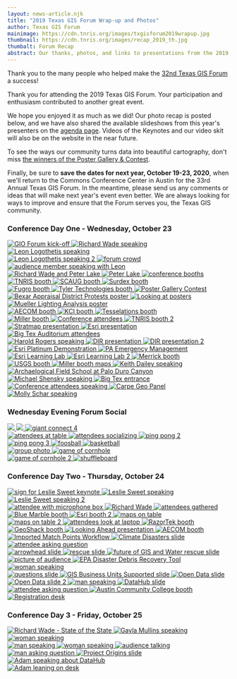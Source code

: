 ```yaml
---
layout: news-article.njk
title: "2019 Texas GIS Forum Wrap-up and Photos"
author: Texas GIS Forum
mainimage: https://cdn.tnris.org/images/txgisforum2019wrapup.jpg
thumbnail: https://cdn.tnris.org/images/recap_2019_th.jpg
thumbalt: Forum Recap
abstract: Our thanks, photos, and links to presentations from the 2019 Texas GIS Forum
---
```


<p class="lead">Thank you to the many people who helped make the <a href="/texas-gis-forum/2019">32nd Texas GIS Forum</a> a success!</p>

Thank you for attending the 2019 Texas GIS Forum. Your participation and enthusiasm contributed to another great event.

We hope you enjoyed it as much as we did! Our photo recap is posted below, and we have also shared the available slideshows from this year's presenters on the [agenda page](/texas-gis-forum/2019/agenda). Videos of the Keynotes and our video skit will also be on the website in the near future.

To see the ways our community turns data into beautiful cartography, don't miss [the winners of the Poster Gallery & Contest](/news/2019-11-03/poster-gallery-winners-2019-texas-gis-forum).

Finally, be sure to **save the dates for next year, October 19-23, 2020**, when we'll return to the Commons Conference Center in Austin for the 33rd Annual Texas GIS Forum. In the meantime, please send us any comments or ideas that will make next year's event even better. We are always looking for ways to improve and ensure that the Forum serves you, the Texas GIS community.

### Conference Day One - Wednesday, October 23

<div class="row">
     <a href="https://cdn.tnris.org/images/003_2019_forum.jpg" data-toggle="lightbox" data-gallery="example-gallery" class="col-sm-4" data-title="Conference Day 1 - Wednesday, October 23" data-footer="Deputy Executive Administrator of TNRIS and GIO Richard Wade kicks off the Conference">
        <img class="card card-body img-fluid" src="https://cdn.tnris.org/images/003_2019_forum.jpg" alt="GIO Forum kick-off">
    </a>
    <a href="https://cdn.tnris.org/images/004_2019_forum.jpg" data-toggle="lightbox" data-gallery="example-gallery" class="col-sm-4" data-title="Conference Day 1 - Wednesday, October 23" data-footer="Deputy Executive Administrator of TNRIS and GIO Richard Wade kicks off the Conference">
        <img class="card card-body img-fluid" src="https://cdn.tnris.org/images/004_2019_forum.jpg" alt="Richard Wade speaking" >
    </a>
    <a href="https://cdn.tnris.org/images/005_2019_forum.jpg" data-toggle="lightbox" data-gallery="example-gallery" class="col-sm-4" data-title="Conference Day 1 - Wednesday, October 23" data-footer="Keynote Speaker - Leon Logothetis, Host of 'The Kindness Diaries'">
        <img class="card card-body img-fluid" src="https://cdn.tnris.org/images/005_2019_forum.jpg" alt="Leon Logothetis speaking">
    </a>
</div>
<div class="row">
    <a href="https://cdn.tnris.org/images/006_2019_forum.jpg" data-toggle="lightbox" data-gallery="example-gallery" class="col-sm-4" data-title="Conference Day 1 - Wednesday, October 23" data-footer="Keynote Speaker - Leon Logothetis, Host of 'The Kindness Diaries'">
        <img class="card card-body img-fluid" src="https://cdn.tnris.org/images/006_2019_forum.jpg" alt="Leon Logothetis speaking 2">
    </a>
    <a href="https://cdn.tnris.org/images/007_2019_forum.jpg" data-toggle="lightbox" data-gallery="example-gallery" class="col-sm-4" data-title="Conference Day 1 - Wednesday, October 23" data-footer="The crowd stands after Leon Logothetis asks if their lives have ever been changed by another person">
            <img class="card card-body img-fluid" src="https://cdn.tnris.org/images/007_2019_forum.jpg" alt="forum crowd">
    </a>
    <a href="https://cdn.tnris.org/images/008_2019_forum.jpg" data-toggle="lightbox" data-gallery="example-gallery" class="col-sm-4" data-title="Conference Day 1 - Wednesday, October 23" data-footer="An audience member tells Leon what it's like to feel abandoned">
        <img class="card card-body img-fluid" src="https://cdn.tnris.org/images/008_2019_forum.jpg" alt="audience member speaking with Leon">
    </a>
</div>
<div class="row">  
  <a href="https://cdn.tnris.org/images/001_2019_forum.jpg" data-toggle="lightbox" data-gallery="example-gallery" class="col-sm-4" data-title="Conference Day 1 - Wednesday, October 23" data-footer="Richard Wade and TWDB Chairman of the Board Peter Lake">
      <img class="card card-body img-fluid" src="https://cdn.tnris.org/images/001_2019_forum.jpg" alt="Richard Wade and Peter Lake">
  </a>
    <a href="https://cdn.tnris.org/images/002_2019_forum.jpg" data-toggle="lightbox" data-gallery="example-gallery" class="col-sm-4" data-title="Conference Day 1 - Wednesday, October 23" data-footer="TWDB Chairman of the Board Peter Lake Loving the Camera">
        <img class="card card-body img-fluid" src="https://cdn.tnris.org/images/002_2019_forum.jpg" alt="Peter Lake">
    </a>
    <a href="https://cdn.tnris.org/images/009_2019_forum.jpg" data-toggle="lightbox" data-gallery="example-gallery" class="col-sm-4" data-title="Conference Day 1 - Wednesday, October 23">
        <img class="card card-body img-fluid" src="https://cdn.tnris.org/images/009_2019_forum.jpg" alt="conference booths">
    </a>
</div>
<div class="row">
    <a href="https://cdn.tnris.org/images/010_2019_forum.jpg" data-toggle="lightbox" data-gallery="example-gallery" class="col-sm-4" data-title="Conference Day 1 - Wednesday, October 23" data-footer="At the TNRIS Booth">
        <img class="card card-body img-fluid" src="https://cdn.tnris.org/images/010_2019_forum.jpg" alt="TNRIS booth">
    </a>
    <a href="https://cdn.tnris.org/images/011_2019_forum.jpg" data-toggle="lightbox" data-gallery="example-gallery" class="col-sm-4" data-title="Conference Day 1 - Wednesday, October 23" data-footer="At the SCAUG Booth" >
        <img class="card card-body img-fluid" src="https://cdn.tnris.org/images/011_2019_forum.jpg" alt="SCAUG booth">
    </a>
    <a href="https://cdn.tnris.org/images/012_2019_forum.jpg" data-toggle="lightbox" data-gallery="example-gallery" class="col-sm-4" data-title="Conference Day 1 - Wednesday, October 23" data-footer="At the Surdex Booth">
        <img class="card card-body img-fluid" src="https://cdn.tnris.org/images/012_2019_forum.jpg" alt="Surdex booth">
    </a>
</div>
<div class="row">
    <a href="https://cdn.tnris.org/images/013_2019_forum.jpg" data-toggle="lightbox" data-gallery="example-gallery" class="col-sm-4" data-title="Conference Day 1 - Wednesday, October 23" data-footer="At the Fugro Booth">
            <img class="card card-body img-fluid" src="https://cdn.tnris.org/images/013_2019_forum.jpg" alt="Fugro booth">
        </a>
    <a href="https://cdn.tnris.org/images/014_2019_forum.jpg" data-toggle="lightbox" data-gallery="example-gallery" class="col-sm-4" data-title="Conference Day 1 - Wednesday, October 23" data-footer="At the Tyler Technologies Booth">
        <img class="card card-body img-fluid" src="https://cdn.tnris.org/images/014_2019_forum.jpg" alt="Tyler Technologies booth">
    </a>
    <a href="https://cdn.tnris.org/images/015_2019_forum.jpg" data-toggle="lightbox" data-gallery="example-gallery" class="col-sm-4" data-title="Conference Day 1 - Wednesday, October 23" data-footer="Poster Gallery & Contest">
        <img class="card card-body img-fluid" src="https://cdn.tnris.org/images/015_2019_forum.jpg" alt="Poster Gallery Contest">
    </a>
</div>
<div class="row">
    <a href="https://cdn.tnris.org/images/016_2019_forum.jpg" data-toggle="lightbox" data-gallery="example-gallery" class="col-sm-4" data-title="Conference Day 1 - Wednesday, October 23" data-footer="Poster Gallery & Contest">
        <img class="card card-body img-fluid" src="https://cdn.tnris.org/images/016_2019_forum.jpg" alt="Bexar Appraisal District Protests poster">
    </a>
    <a href="https://cdn.tnris.org/images/017_2019_forum.jpg" data-toggle="lightbox" data-gallery="example-gallery" class="col-sm-4" data-title="Conference Day 1 - Wednesday, October 23" data-footer="Poster Gallery & Contest">
        <img class="card card-body img-fluid" src="https://cdn.tnris.org/images/017_2019_forum.jpg" alt="Looking at posters">
    </a>
    <a href="https://cdn.tnris.org/images/018_2019_forum.jpg" data-toggle="lightbox" data-gallery="example-gallery" class="col-sm-4" data-title="Conference Day 1 - Wednesday, October 23" data-footer="TWDB Executive Administrator Jeff Walker Admires a Poster">
        <img class="card card-body img-fluid" src="https://cdn.tnris.org/images/018_2019_forum.jpg" alt="Mueller Lighting Analysis poster">
    </a>
</div>
<div class="row">
    <a href="https://cdn.tnris.org/images/019_2019_forum.jpg" data-toggle="lightbox" data-gallery="example-gallery" class="col-sm-4" data-title="Conference Day 1 - Wednesday, October 23" data-footer="At the AECOM Booth">
        <img class="card card-body img-fluid" src="https://cdn.tnris.org/images/019_2019_forum.jpg" alt="AECOM booth">
    </a>
    <a href="https://cdn.tnris.org/images/020_2019_forum.jpg" data-toggle="lightbox" data-gallery="example-gallery" class="col-sm-4" data-title="Conference Day 1 - Wednesday, October 23" data-footer="At the KCI Booth">
        <img class="card card-body img-fluid" src="https://cdn.tnris.org/images/020_2019_forum.jpg" alt="KCI booth">
    </a>
    <a href="https://cdn.tnris.org/images/021_2019_forum.jpg" data-toggle="lightbox" data-gallery="example-gallery" class="col-sm-4" data-title="Conference Day 1 - Wednesday, October 23" data-footer="At the Tesselations Booth">
        <img class="card card-body img-fluid" src="https://cdn.tnris.org/images/021_2019_forum.jpg" alt="Tesselations booth">
    </a>
</div>
<div class="row">
    <a href="https://cdn.tnris.org/images/022_2019_forum.jpg" data-toggle="lightbox" data-gallery="example-gallery" class="col-sm-4" data-title="Conference Day 1 - Wednesday, October 23" data-footer="At the Miller Booth">
        <img class="card card-body img-fluid" src="https://cdn.tnris.org/images/022_2019_forum.jpg" alt="Miller booth">
    </a>
    <a href="https://cdn.tnris.org/images/023_2019_forum.jpg" data-toggle="lightbox" data-gallery="example-gallery" class="col-sm-4" data-title="Conference Day 1 - Wednesday, October 23">
        <img class="card card-body img-fluid" src="https://cdn.tnris.org/images/023_2019_forum.jpg" alt="Conference attendees">
    </a>
    <a href="https://cdn.tnris.org/images/024_2019_forum.jpg" data-toggle="lightbox" data-gallery="example-gallery" class="col-sm-4" data-title="Conference Day 1 - Wednesday, October 23" data-footer="At the TNRIS Booth">
        <img class="card card-body img-fluid" src="https://cdn.tnris.org/images/024_2019_forum.jpg" alt="TNRIS booth 2">
    </a>
</div>
<div class="row">
    <a href="https://cdn.tnris.org/images/025_2019_forum.jpg" data-toggle="lightbox" data-gallery="example-gallery" class="col-sm-4" data-title="Conference Day 1 - Wednesday, October 23" data-footer="StratMap celebrates 10 years of the StratMap Contract">
        <img class="card card-body img-fluid" src="https://cdn.tnris.org/images/025_2019_forum.jpg" alt="Stratmap presentation">
    </a>
    <a href="https://cdn.tnris.org/images/027_2019_forum.jpg" data-toggle="lightbox" data-gallery="example-gallery" class="col-sm-4" data-title="Conference Day 1 - Wednesday, October 23" data-footer="Esri shares how important the DIR contracts are to them">
        <img class="card card-body img-fluid" src="https://cdn.tnris.org/images/027_2019_forum.jpg" alt="Esri presentation">
    </a>
    <a href="https://cdn.tnris.org/images/028_2019_forum.jpg" data-toggle="lightbox" data-gallery="example-gallery" class="col-sm-4" data-title="Conference Day 1 - Wednesday, October 23" data-footer="The Big Tex Auditorium filled with Attendees">
        <img class="card card-body img-fluid" src="https://cdn.tnris.org/images/028_2019_forum.jpg" alt="Big Tex Auditorium attendees">
    </a>
</div>
<div class="row">
    <a href="https://cdn.tnris.org/images/029_2019_forum.jpg" data-toggle="lightbox" data-gallery="example-gallery" class="col-sm-4" data-title="Conference Day 1 - Wednesday, October 23" data-footer="Harold Rogers, Bureau of Economic Geology presents in Lil Tex">
        <img class="card card-body img-fluid" src="https://cdn.tnris.org/images/029_2019_forum.jpg" alt="Harold Rogers speaking">
    </a>
    <a href="https://cdn.tnris.org/images/030_2019_forum.jpg" data-toggle="lightbox" data-gallery="example-gallery" class="col-sm-4" data-title="Conference Day 1 - Wednesday, October 23" data-footer="DIR talks about the Cooperative Contracts">
        <img class="card card-body img-fluid" src="https://cdn.tnris.org/images/030_2019_forum.jpg" alt="DIR presentation">
    </a>
    <a href="https://cdn.tnris.org/images/031_2019_forum.jpg" data-toggle="lightbox" data-gallery="example-gallery" class="col-sm-4" data-title="Conference Day 1 - Wednesday, October 23" data-footer="DIR talks about the Cooperative Contracts">
        <img class="card card-body img-fluid" src="https://cdn.tnris.org/images/031_2019_forum.jpg" alt="DIR presentation 2">
    </a>
</div>
<div class="row">
    <a href="https://cdn.tnris.org/images/033_2019_forum.jpg" data-toggle="lightbox" data-gallery="example-gallery" class="col-sm-4" data-title="Conference Day 1 - Wednesday, October 23" data-footer="Esri Platinum Demonstration">
        <img class="card card-body img-fluid" src="https://cdn.tnris.org/images/033_2019_forum.jpg" alt="Esri Platinum Demonstration">
    </a>
    <a href="https://cdn.tnris.org/images/035_2019_forum.jpg" data-toggle="lightbox" data-gallery="example-gallery" class="col-sm-4" data-title="Conference Day 1 - Wednesday, October 23">
        <img class="card card-body img-fluid" src="https://cdn.tnris.org/images/035_2019_forum.jpg" alt="PA Emergency Management">
    </a>
</div>
<div class="row">
    <a href="https://cdn.tnris.org/images/038_2019_forum.jpg" data-toggle="lightbox" data-gallery="example-gallery" class="col-sm-4" data-title="Conference Day 1 - Wednesday, October 23" data-footer="Esri Hands On Learning Lab">
        <img class="card card-body img-fluid" src="https://cdn.tnris.org/images/038_2019_forum.jpg" alt="Esri Learning Lab">
    </a>
    <a href="https://cdn.tnris.org/images/037_2019_forum.jpg" data-toggle="lightbox" data-gallery="example-gallery" class="col-sm-4" data-title="Conference Day 1 - Wednesday, October 23" data-footer="Esri Hands On Learning Lab">
        <img class="card card-body img-fluid" src="https://cdn.tnris.org/images/037_2019_forum.jpg" alt="Esri Learning Lab 2">
    </a>
    <a href="https://cdn.tnris.org/images/039_2019_forum.jpg" data-toggle="lightbox" data-gallery="example-gallery" class="col-sm-4" data-title="Conference Day 1 - Wednesday, October 23" data-footer="At the Merrick Booth">
        <img class="card card-body img-fluid" src="https://cdn.tnris.org/images/039_2019_forum.jpg" alt="Merrick booth">
    </a>
</div>
<div class="row">
    <a href="https://cdn.tnris.org/images/043_2019_forum.jpg" data-toggle="lightbox" data-gallery="example-gallery" class="col-sm-4" data-title="Conference Day 1 - Wednesday, October 23" data-footer="At the USGS Booth">
        <img class="card card-body img-fluid" src="https://cdn.tnris.org/images/043_2019_forum.jpg" alt="USGS booth">
    </a>
    <a href="https://cdn.tnris.org/images/040_2019_forum.jpg" data-toggle="lightbox" data-gallery="example-gallery" class="col-sm-4" data-title="Conference Day 1 - Wednesday, October 23" data-footer="Checking out printed maps at Miller Booth">
        <img class="card card-body img-fluid" src="https://cdn.tnris.org/images/040_2019_forum.jpg" alt="Miller booth maps">
    </a>
    <a href="https://cdn.tnris.org/images/044_2019_forum.jpg" data-toggle="lightbox" data-gallery="example-gallery" class="col-sm-4" data-title="Conference Day 1 - Wednesday, October 23" data-footer="Keith Dailey of Bexar County Appraisal District">
        <img class="card card-body img-fluid" src="https://cdn.tnris.org/images/044_2019_forum.jpg" alt="Keith Dailey speaking">
    </a>
</div>
<div class="row">
    <a href="https://cdn.tnris.org/images/045_2019_forum.jpg" data-toggle="lightbox" data-gallery="example-gallery" class="col-sm-4" data-title="Conference Day 1 - Wednesday, October 23" data-footer="Archaelogical Field School at Palo Duro Canyon">
        <img class="card card-body img-fluid" src="https://cdn.tnris.org/images/045_2019_forum.jpg" alt="Archaelogical Field School at Palo Duro Canyon">
    </a>
    <a href="https://cdn.tnris.org/images/046_2019_forum.jpg" data-toggle="lightbox" data-gallery="example-gallery" class="col-sm-4" data-title="Conference Day 1 - Wednesday, October 23" data-footer="Michael Shensky of UT Austin Libraries">
        <img class="card card-body img-fluid" src="https://cdn.tnris.org/images/046_2019_forum.jpg" alt="Michael Shensky speaking">
    </a>
    <a href="https://cdn.tnris.org/images/047_2019_forum.jpg" data-toggle="lightbox" data-gallery="example-gallery" class="col-sm-4" data-title="Conference Day 1 - Wednesday, October 23" data-footer="Catching up outside Big Tex">
        <img class="card card-body img-fluid" src="https://cdn.tnris.org/images/047_2019_forum.jpg" alt="Big Tex entrance">
    </a>
</div>
<div class="row">
    <a href="https://cdn.tnris.org/images/048_2019_forum.jpg" data-toggle="lightbox" data-gallery="example-gallery" class="col-sm-4" data-title="Conference Day 1 - Wednesday, October 23">
        <img class="card card-body img-fluid" src="https://cdn.tnris.org/images/048_2019_forum.jpg" alt="Conference attendees speaking">
    </a>
    <a href="https://cdn.tnris.org/images/049_2019_forum.jpg" data-toggle="lightbox" data-gallery="example-gallery" class="col-sm-4" data-title="Conference Day 1 - Wednesday, October 23" data-footer="Carpe Geo Panel with moderator Bill Johnson">
        <img class="card card-body img-fluid" src="https://cdn.tnris.org/images/049_2019_forum.jpg" alt="Carpe Geo Panel">
    </a>
    <a href="https://cdn.tnris.org/images/050_2019_forum.jpg" data-toggle="lightbox" data-gallery="example-gallery" class="col-sm-4" data-title="Conference Day 1 - Wednesday, October 23" data-footer="Molly Schar on the Carpe Geo Panel">
        <img class="card card-body img-fluid" src="https://cdn.tnris.org/images/050_2019_forum.jpg" alt="Molly Schar speaking">
    </a>
</div>

### Wednesday Evening Forum Social

<div class="row">
    <a href="https://cdn.tnris.org/images/052_2019_forum.jpg" data-toggle="lightbox" data-gallery="example-gallery" class="col-sm-4" data-title="Wednesday Evening Forum Social" alt="playing ping pong">
        <img class="card card-body img-fluid" src="https://cdn.tnris.org/images/052_2019_forum.jpg">
    </a>
    <a href="https://cdn.tnris.org/images/053_2019_forum.jpg" data-toggle="lightbox" data-gallery="example-gallery" class="col-sm-4" data-title="Wednesday Evening Forum Social" alt="attendees enjoying drinks">
        <img class="card card-body img-fluid" src="https://cdn.tnris.org/images/053_2019_forum.jpg">
    </a>
    <a href="https://cdn.tnris.org/images/054_2019_forum.jpg" data-toggle="lightbox" data-gallery="example-gallery" class="col-sm-4" data-title="Wednesday Evening Forum Social">
        <img class="card card-body img-fluid" src="https://cdn.tnris.org/images/054_2019_forum.jpg" alt="giant connect 4">
    </a>
</div>
<div class="row">
    <a href="https://cdn.tnris.org/images/055_2019_forum.jpg" data-toggle="lightbox" data-gallery="example-gallery" class="col-sm-4" data-title="Wednesday Evening Forum Social">
        <img class="card card-body img-fluid" src="https://cdn.tnris.org/images/055_2019_forum.jpg" alt="attendees at table">
    </a>
    <a href="https://cdn.tnris.org/images/056_2019_forum.jpg" data-toggle="lightbox" data-gallery="example-gallery" class="col-sm-4" data-title="Wednesday Evening Forum Social">
        <img class="card card-body img-fluid" src="https://cdn.tnris.org/images/056_2019_forum.jpg" alt="attendees socializing">
    </a>
    <a href="https://cdn.tnris.org/images/057_2019_forum.jpg" data-toggle="lightbox" data-gallery="example-gallery" class="col-sm-4" data-title="Wednesday Evening Forum Social">
        <img class="card card-body img-fluid" src="https://cdn.tnris.org/images/057_2019_forum.jpg" alt="ping pong 2">
    </a>
</div>
<div class="row">
    <a href="https://cdn.tnris.org/images/058_2019_forum.jpg" data-toggle="lightbox" data-gallery="example-gallery" class="col-sm-4" data-title="Wednesday Evening Forum Social">
        <img class="card card-body img-fluid" src="https://cdn.tnris.org/images/058_2019_forum.jpg" alt="ping pong 3">
    </a>
    <a href="https://cdn.tnris.org/images/059_2019_forum.jpg" data-toggle="lightbox" data-gallery="example-gallery" class="col-sm-4" data-title="Wednesday Evening Forum Social">
        <img class="card card-body img-fluid" src="https://cdn.tnris.org/images/059_2019_forum.jpg" alt="foosball">
    </a>    
    <a href="https://cdn.tnris.org/images/060_2019_forum.jpg" data-toggle="lightbox" data-gallery="example-gallery" class="col-sm-4" data-title="Wednesday Evening Forum Social">
        <img class="card card-body img-fluid" src="https://cdn.tnris.org/images/060_2019_forum.jpg" alt="basketball">
    </a>
</div>
<div class="row">
    <a href="https://cdn.tnris.org/images/063_2019_forum.jpg" data-toggle="lightbox" data-gallery="example-gallery" class="col-sm-4" data-title="Wednesday Evening Forum Social">
        <img class="card card-body img-fluid" src="https://cdn.tnris.org/images/063_2019_forum.jpg" alt="group photo">
    </a>
    <a href="https://cdn.tnris.org/images/062_2019_forum.jpg" data-toggle="lightbox" data-gallery="example-gallery" class="col-sm-4" data-title="Wednesday Evening Forum Social">
        <img class="card card-body img-fluid" src="https://cdn.tnris.org/images/062_2019_forum.jpg" alt="game of cornhole">
    </a>
</div>
<div class="row">
    <a href="https://cdn.tnris.org/images/061_2019_forum.jpg" data-toggle="lightbox" data-gallery="example-gallery" class="col-sm-4" data-title="Wednesday Evening Forum Social">
        <img class="card card-body img-fluid" src="https://cdn.tnris.org/images/061_2019_forum.jpg" alt="game of cornhole 2">
    </a>
    <a href="https://cdn.tnris.org/images/051_2019_forum.jpg" data-toggle="lightbox" data-gallery="example-gallery" class="col-sm-4" data-title="Wednesday Evening Forum Social">
        <img class="card card-body img-fluid" src="https://cdn.tnris.org/images/051_2019_forum.jpg" alt="shuffleboard">
    </a>
</div>

### Conference Day Two - Thursday, October 24

<div class="row">
    <a href="https://cdn.tnris.org/images/067_2019_forum.jpg" data-toggle="lightbox" data-gallery="example-gallery" class="col-sm-4" data-title="Conference Day Two - Thursday, October 24" data-footer="A makeshift sign announces Leslie Sweet from H-E-B, who stepped in for Justen Noakes">
        <img class="card card-body img-fluid" src="https://cdn.tnris.org/images/067_2019_forum.jpg" alt="sign for Leslie Sweet keynote">
    </a>
    <a href="https://cdn.tnris.org/images/keynote_leslie_sweet_1.jpg" data-toggle="lightbox" data-gallery="example-gallery" class="col-sm-4" data-title="Conference Day Two - Thursday, October 24" data-footer="Keynote Leslie Sweet, from H-E-B">
        <img class="card card-body img-fluid" src="https://cdn.tnris.org/images/keynote_leslie_sweet_1.jpg" alt="Leslie Sweet speaking">
    </a>
    <a href="https://cdn.tnris.org/images/keynote_leslie_sweet_2.jpg" data-toggle="lightbox" data-gallery="example-gallery" class="col-sm-4" data-title="Conference Day Two - Thursday, October 24" data-footer="Keynote Leslie Sweet, from H-E-B">
        <img class="card card-body img-fluid" src="https://cdn.tnris.org/images/keynote_leslie_sweet_2.jpg" alt="Leslie Sweet speaking 2">
    </a>
</div>

<div class="row">
    <a href="https://cdn.tnris.org/images/064_2019_forum.jpg" data-toggle="lightbox" data-gallery="example-gallery" class="col-sm-4" data-title="Conference Day Two - Thursday, October 24">
        <img class="card card-body img-fluid" src="https://cdn.tnris.org/images/064_2019_forum.jpg" alt="attendee with microphone box">
    </a>
    <a href="https://cdn.tnris.org/images/065_2019_forum.jpg" data-toggle="lightbox" data-gallery="example-gallery" class="col-sm-4" data-title="Conference Day Two - Thursday, October 24">
        <img class="card card-body img-fluid" src="https://cdn.tnris.org/images/065_2019_forum.jpg" alt="Richard Wade">
    </a>
    <a href="https://cdn.tnris.org/images/066_2019_forum.jpg" data-toggle="lightbox" data-gallery="example-gallery" class="col-sm-4" data-title="Conference Day Two - Thursday, October 24" >
        <img class="card card-body img-fluid" src="https://cdn.tnris.org/images/066_2019_forum.jpg" alt="attendees gathered">
    </a>
</div>
<div class="row">
    <a href="https://cdn.tnris.org/images/068_2019_forum.jpg" data-toggle="lightbox" data-gallery="example-gallery" class="col-sm-4" data-title="Conference Day Two - Thursday, October 24">
        <img class="card card-body img-fluid" src="https://cdn.tnris.org/images/068_2019_forum.jpg" alt="Blue Marble booth">
    </a>
    <a href="https://cdn.tnris.org/images/069_2019_forum.jpg" data-toggle="lightbox" data-gallery="example-gallery" class="col-sm-4" data-title="Conference Day Two - Thursday, October 24">
        <img class="card card-body img-fluid" src="https://cdn.tnris.org/images/069_2019_forum.jpg" alt="Esri booth 2">
    </a>
    <a href="https://cdn.tnris.org/images/070_2019_forum.jpg" data-toggle="lightbox" data-gallery="example-gallery" class="col-sm-4" data-title="Conference Day Two - Thursday, October 24" >
        <img class="card card-body img-fluid" src="https://cdn.tnris.org/images/070_2019_forum.jpg" alt="maps on table">
    </a>
</div>
<div class="row">
    <a href="https://cdn.tnris.org/images/071_2019_forum.jpg" data-toggle="lightbox" data-gallery="example-gallery" class="col-sm-4" data-title="Conference Day Two - Thursday, October 24">
        <img class="card card-body img-fluid" src="https://cdn.tnris.org/images/071_2019_forum.jpg" alt="maps on table 2">
    </a>
    <a href="https://cdn.tnris.org/images/072_2019_forum.jpg" data-toggle="lightbox" data-gallery="example-gallery" class="col-sm-4" data-title="Conference Day Two - Thursday, October 24">
        <img class="card card-body img-fluid" src="https://cdn.tnris.org/images/072_2019_forum.jpg" alt="attendees look at laptop">
    </a>
    <a href="https://cdn.tnris.org/images/073_2019_forum.jpg" data-toggle="lightbox" data-gallery="example-gallery" class="col-sm-4" data-title="Conference Day Two - Thursday, October 24" >
        <img class="card card-body img-fluid" src="https://cdn.tnris.org/images/073_2019_forum.jpg" alt="RazorTek booth">
    </a>
</div>
<div class="row">
    <a href="https://cdn.tnris.org/images/074_2019_forum.jpg" data-toggle="lightbox" data-gallery="example-gallery" class="col-sm-4" data-title="Conference Day Two - Thursday, October 24">
        <img class="card card-body img-fluid" src="https://cdn.tnris.org/images/074_2019_forum.jpg" alt="GeoShack booth">
    </a>
    <a href="https://cdn.tnris.org/images/075_2019_forum.jpg" data-toggle="lightbox" data-gallery="example-gallery" class="col-sm-4" data-title="Conference Day Two - Thursday, October 24">
        <img class="card card-body img-fluid" src="https://cdn.tnris.org/images/075_2019_forum.jpg" alt="Looking Ahead presentation">
    </a>
    <a href="https://cdn.tnris.org/images/076_2019_forum.jpg" data-toggle="lightbox" data-gallery="example-gallery" class="col-sm-4" data-title="Conference Day Two - Thursday, October 24" >
        <img class="card card-body img-fluid" src="https://cdn.tnris.org/images/076_2019_forum.jpg" alt="AECOM booth">
    </a>
</div>
<div class="row">
    <a href="https://cdn.tnris.org/images/077_2019_forum.jpg" data-toggle="lightbox" data-gallery="example-gallery" class="col-sm-4" data-title="Conference Day Two - Thursday, October 24">
        <img class="card card-body img-fluid" src="https://cdn.tnris.org/images/077_2019_forum.jpg" alt="Imported Match Points Workflow">
    </a>
    <a href="https://cdn.tnris.org/images/078_2019_forum.jpg" data-toggle="lightbox" data-gallery="example-gallery" class="col-sm-4" data-title="Conference Day Two - Thursday, October 24">
        <img class="card card-body img-fluid" src="https://cdn.tnris.org/images/078_2019_forum.jpg" alt="Climate Disasters slide">
    </a>
    <a href="https://cdn.tnris.org/images/079_2019_forum.jpg" data-toggle="lightbox" data-gallery="example-gallery" class="col-sm-4" data-title="Conference Day Two - Thursday, October 24" >
        <img class="card card-body img-fluid" src="https://cdn.tnris.org/images/079_2019_forum.jpg" alt="attendee asking question">
    </a>
</div>
<div class="row">
    <a href="https://cdn.tnris.org/images/080_2019_forum.jpg" data-toggle="lightbox" data-gallery="example-gallery" class="col-sm-4" data-title="Conference Day Two - Thursday, October 24">
        <img class="card card-body img-fluid" src="https://cdn.tnris.org/images/080_2019_forum.jpg" alt="arrowhead slide">
    </a>
    <a href="https://cdn.tnris.org/images/082_2019_forum.jpg" data-toggle="lightbox" data-gallery="example-gallery" class="col-sm-4" data-title="Conference Day Two - Thursday, October 24" >
        <img class="card card-body img-fluid" src="https://cdn.tnris.org/images/082_2019_forum.jpg"  alt="rescue slide">
    </a>
    <a href="https://cdn.tnris.org/images/081_2019_forum.jpg" data-toggle="lightbox" data-gallery="example-gallery" class="col-sm-4" data-title="Conference Day Two - Thursday, October 24">
        <img class="card card-body img-fluid" src="https://cdn.tnris.org/images/081_2019_forum.jpg" alt="future of GIS and Water rescue slide">
    </a>
</div>
<div class="row">
    <a href="https://cdn.tnris.org/images/083_2019_forum.jpg" data-toggle="lightbox" data-gallery="example-gallery" class="col-sm-4" data-title="Conference Day Two - Thursday, October 24">
        <img class="card card-body img-fluid" src="https://cdn.tnris.org/images/083_2019_forum.jpg" alt="picture of audience">
    </a>
    <a href="https://cdn.tnris.org/images/084_2019_forum.jpg" data-toggle="lightbox" data-gallery="example-gallery" class="col-sm-4" data-title="Conference Day Two - Thursday, October 24">
        <img class="card card-body img-fluid" src="https://cdn.tnris.org/images/084_2019_forum.jpg" alt="EPA Disaster Debris Recovery Tool">
    </a>
    <a href="https://cdn.tnris.org/images/085_2019_forum.jpg" data-toggle="lightbox" data-gallery="example-gallery" class="col-sm-4" data-title="Conference Day Two - Thursday, October 24" >
        <img class="card card-body img-fluid" src="https://cdn.tnris.org/images/085_2019_forum.jpg" alt="woman speaking">
    </a>
</div>
<div class="row">
    <a href="https://cdn.tnris.org/images/086_2019_forum.jpg" data-toggle="lightbox" data-gallery="example-gallery" class="col-sm-4" data-title="Conference Day Two - Thursday, October 24">
        <img class="card card-body img-fluid" src="https://cdn.tnris.org/images/086_2019_forum.jpg" alt="questions slide">
    </a>
    <a href="https://cdn.tnris.org/images/087_2019_forum.jpg" data-toggle="lightbox" data-gallery="example-gallery" class="col-sm-4" data-title="Conference Day Two - Thursday, October 24">
        <img class="card card-body img-fluid" src="https://cdn.tnris.org/images/087_2019_forum.jpg" alt="GIS Business Units Supported slide">
    </a>
    <a href="https://cdn.tnris.org/images/088_2019_forum.jpg" data-toggle="lightbox" data-gallery="example-gallery" class="col-sm-4" data-title="Conference Day Two - Thursday, October 24" >
        <img class="card card-body img-fluid" src="https://cdn.tnris.org/images/088_2019_forum.jpg" alt="Open Data slide">
    </a>
</div>
<div class="row">
    <a href="https://cdn.tnris.org/images/089_2019_forum.jpg" data-toggle="lightbox" data-gallery="example-gallery" class="col-sm-4" data-title="Conference Day Two - Thursday, October 24">
        <img class="card card-body img-fluid" src="https://cdn.tnris.org/images/089_2019_forum.jpg" alt="Open Data slide 2">
    </a>
    <a href="https://cdn.tnris.org/images/091_2019_forum.jpg" data-toggle="lightbox" data-gallery="example-gallery" class="col-sm-4" data-title="Conference Day Two - Thursday, October 24">
        <img class="card card-body img-fluid" src="https://cdn.tnris.org/images/091_2019_forum.jpg" alt="man speaking"> 
    </a>
    <a href="https://cdn.tnris.org/images/092_2019_forum.jpg" data-toggle="lightbox" data-gallery="example-gallery" class="col-sm-4" data-title="Conference Day Two - Thursday, October 24" >
        <img class="card card-body img-fluid" src="https://cdn.tnris.org/images/092_2019_forum.jpg" alt="DataHub slide">
    </a>
</div>
<div class="row">
    <a href="https://cdn.tnris.org/images/093_2019_forum.jpg" data-toggle="lightbox" data-gallery="example-gallery" class="col-sm-4" data-title="Conference Day Two - Thursday, October 24">
        <img class="card card-body img-fluid" src="https://cdn.tnris.org/images/093_2019_forum.jpg" alt="attendee asking question">
    </a>
    <a href="https://cdn.tnris.org/images/094_2019_forum.jpg" data-toggle="lightbox" data-gallery="example-gallery" class="col-sm-4" data-title="Conference Day Two - Thursday, October 24">
        <img class="card card-body img-fluid" src="https://cdn.tnris.org/images/094_2019_forum.jpg" alt="Austin Community College booth">
    </a>
    <a href="https://cdn.tnris.org/images/095_2019_forum.jpg" data-toggle="lightbox" data-gallery="example-gallery" class="col-sm-4" data-title="Conference Day Two - Thursday, October 24" >
        <img class="card card-body img-fluid" src="https://cdn.tnris.org/images/095_2019_forum.jpg" alt="Registration desk">
    </a>
</div>

### Conference Day 3 - Friday, October 25

<div class="row">
    <a href="https://cdn.tnris.org/images/099_2019_forum.jpg" data-toggle="lightbox" data-gallery="example-gallery" class="col-sm-4" data-title="State of the State - Friday, October 25">
        <img class="card card-body img-fluid" src="https://cdn.tnris.org/images/099_2019_forum.jpg" alt="Richard Wade - State of the State">
    </a>
    <a href="https://cdn.tnris.org/images/098_2019_forum.jpg" data-toggle="lightbox" data-gallery="example-gallery" class="col-sm-4" data-title="State of the State - Friday, October 25">
        <img class="card card-body img-fluid" src="https://cdn.tnris.org/images/098_2019_forum.jpg" alt="Gayla Mullins speaking">
    </a>
    <a href="https://cdn.tnris.org/images/096_2019_forum.jpg" data-toggle="lightbox" data-gallery="example-gallery" class="col-sm-4" data-title="State of the State - Friday, October 25" >
        <img class="card card-body img-fluid" src="https://cdn.tnris.org/images/096_2019_forum.jpg" alt="woman speaking">
    </a>
</div>
<div class="row">
    <a href="https://cdn.tnris.org/images/097_2019_forum.jpg" data-toggle="lightbox" data-gallery="example-gallery" class="col-sm-4" data-title="State of the State - Friday, October 25">
        <img class="card card-body img-fluid" src="https://cdn.tnris.org/images/097_2019_forum.jpg" alt="man speaking">
    </a>
    <a href="https://cdn.tnris.org/images/100_2019_forum.jpg" data-toggle="lightbox" data-gallery="example-gallery" class="col-sm-4" data-title="State of the State - Friday, October 25">
        <img class="card card-body img-fluid" src="https://cdn.tnris.org/images/100_2019_forum.jpg" alt="woman speaking">
    </a>
    <a href="https://cdn.tnris.org/images/101_2019_forum.jpg" data-toggle="lightbox" data-gallery="example-gallery" class="col-sm-4" data-title="State of the State - Friday, October 25" >
        <img class="card card-body img-fluid" src="https://cdn.tnris.org/images/101_2019_forum.jpg" alt="audience talking">
    </a>
</div>
<div class="row">
    <a href="https://cdn.tnris.org/images/102_2019_forum.jpg" data-toggle="lightbox" data-gallery="example-gallery" class="col-sm-4" data-title="State of the State - Friday, October 25">
        <img class="card card-body img-fluid" src="https://cdn.tnris.org/images/102_2019_forum.jpg" alt="man asking question">
    </a>
    <a href="https://cdn.tnris.org/images/103_2019_forum.jpg" data-toggle="lightbox" data-gallery="example-gallery" class="col-sm-4" data-title="State of the State - Friday, October 25">
        <img class="card card-body img-fluid" src="https://cdn.tnris.org/images/103_2019_forum.jpg" alt="Project Origins slide">
    </a>
    <a href="https://cdn.tnris.org/images/104_2019_forum.jpg" data-toggle="lightbox" data-gallery="example-gallery" class="col-sm-4" data-title="State of the State - Friday, October 25" >
        <img class="card card-body img-fluid" src="https://cdn.tnris.org/images/104_2019_forum.jpg" alt="Adam speaking about DataHub">
    </a>
</div>
<div class="row">
    <a href="https://cdn.tnris.org/images/105_2019_forum.jpg" data-toggle="lightbox" data-gallery="example-gallery" class="col-sm-4" data-title="State of the State - Friday, October 25">
        <img class="card card-body img-fluid" src="https://cdn.tnris.org/images/105_2019_forum.jpg" alt="Adam leaning on desk">
    </a>
</div>
